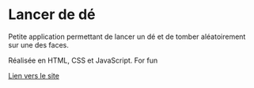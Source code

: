 # Lancer de dé

Petite application permettant de lancer un dé et de tomber aléatoirement sur une des faces.

Réalisée en HTML, CSS et JavaScript.
For fun

[Lien vers le site](https://natalene35.github.io/Dice-roll/)